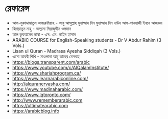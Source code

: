 # রেফারেন্স 

- আল-মুকাদ্দামাতুল আজরুমিয়াহ - আবু আব্দুল্লাহ মুহাম্মাদ বিন মুহাম্মাদ বিন দাউদ আস-সানহাজী ইবনে আজরুম
- হিদায়াতুন নাহু - আল্লামা সিরাজুদ্দীন ওসমান 
- আল কুরআনের ভাষা - এস. এম. নাহিদ হাসান
- ARABIC COURSE for English-Speaking students - Dr V Abdur Rahim (3 Vols.)
- Lisan ul Quran - Madrasa Ayesha Siddiqah (3 Vols.)
- এসো আরবী শিখি - মাওলানা আবু তাহের মেসবাহ 
- https://blogs.transparent.com/arabic
- https://www.youtube.com/c/AlQalamInstitute/
- https://www.shariahprogram.ca/
- https://www.learnarabiconline.com/
- http://alquranervasha.com/
- https://www.madinaharabic.com/
- https://www.lqtoronto.com/
- http://www.rememberarabic.com
- https://ultimatearabic.com
- https://arabicblog.info